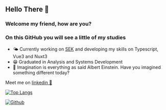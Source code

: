## Hello There 🚀

### Welcome my friend, how are you?

### On this GitHub you will see a little of my studies
- 🌤  Currently working on [SEK](https://sek.io/) and developing my skills on Typescript, Vue3 and Nuxt3
- 😁 Graduated in Analysis and Systems Development
- 🤔 Imagination is everything as said Albert Einstein. Have you imagined something different today?

Meet me on [linkedin 📱](https://www.linkedin.com/in/yurileonel/)

[![Top Langs](https://github-readme-stats.vercel.app/api/top-langs/?username=YuriLeonel&layout=compact)](https://github.com/anuraghazra/github-readme-stats)

[![Github](https://img.shields.io/github/followers/YuriLeonel?label=Follow&style=social)](https://github.com/YuriLeonel)


<!--
**YuriLeonel/YuriLeonel** is a ✨ _special_ ✨ repository because its `README.md` (this file) appears on your GitHub profile.

Here are some ideas to get you started:

- 🔭 I’m currently working on ...
- 🌱 I’m currently learning ...
- 👯 I’m looking to collaborate on ...
- 🤔 I’m looking for help with ...
- 💬 Ask me about ...
- 📫 How to reach me: ...
- 😄 Pronouns: ...
- ⚡ Fun fact: ...
-->
